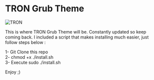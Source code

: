 # TRON Grub Theme

![TRON](https://i.imgur.com/zhxPdqw.png)

This is where TRON Grub Theme will be. Constantly updated so keep coming back. I included a script that makes installing much easier, just follow steps below :<br />

1- Git Clone this repo<br />
2- chmod +x ./install.sh<br />
3- Execute sudo ./install.sh<br />

Enjoy ;)
